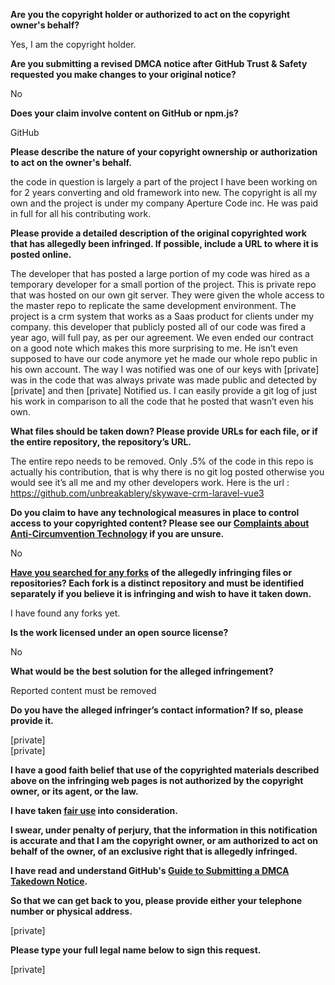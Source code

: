 **Are you the copyright holder or authorized to act on the copyright owner's behalf?**

Yes, I am the copyright holder.

**Are you submitting a revised DMCA notice after GitHub Trust & Safety requested you make changes to your original notice?**

No

**Does your claim involve content on GitHub or npm.js?**

GitHub

**Please describe the nature of your copyright ownership or authorization to act on the owner's behalf.**

the code in question is largely a part of the project I have been working on for 2 years converting and old framework into new. The copyright is all my own and the project is under my company Aperture Code inc. He was paid in full for all his contributing work.

**Please provide a detailed description of the original copyrighted work that has allegedly been infringed. If possible, include a URL to where it is posted online.**

The developer that has posted a large portion of my code was hired as a temporary developer for a small portion of the project. This is private repo that was hosted on our own git server. They were given the whole access to the master repo to replicate the same development environment. The project is a crm system that works as a Saas product for clients under my company. this developer that publicly posted all of our code was fired a year ago, will full pay, as per our agreement. We even ended our contract on a good note which makes this more surprising to me. He isn’t even supposed to have our code anymore yet he made our whole repo public in his own account. The way I was notified was one of our keys with [private] was in the code that was always private was made public and detected by [private] and then [private]
Notified us. I can easily provide a git log of just his work in comparison to all the code that he posted that wasn’t even his own.

**What files should be taken down? Please provide URLs for each file, or if the entire repository, the repository’s URL.**

The entire repo needs to be removed. Only .5% of the code in this repo is actually his contribution, that is why there is no git log posted otherwise you would see it’s all me and my other developers work. Here is the url : https://github.com/unbreakablery/skywave-crm-laravel-vue3

**Do you claim to have any technological measures in place to control access to your copyrighted content? Please see our <a href="https://docs.github.com/articles/guide-to-submitting-a-dmca-takedown-notice#complaints-about-anti-circumvention-technology">Complaints about Anti-Circumvention Technology</a> if you are unsure.**

No

**<a href="https://docs.github.com/articles/dmca-takedown-policy#b-what-about-forks-or-whats-a-fork">Have you searched for any forks</a> of the allegedly infringing files or repositories? Each fork is a distinct repository and must be identified separately if you believe it is infringing and wish to have it taken down.**

I have found any forks yet.

**Is the work licensed under an open source license?**

No

**What would be the best solution for the alleged infringement?**

Reported content must be removed

**Do you have the alleged infringer’s contact information? If so, please provide it.**

[private]  
[private]

**I have a good faith belief that use of the copyrighted materials described above on the infringing web pages is not authorized by the copyright owner, or its agent, or the law.**

**I have taken <a href="https://www.lumendatabase.org/topics/22">fair use</a> into consideration.**

**I swear, under penalty of perjury, that the information in this notification is accurate and that I am the copyright owner, or am authorized to act on behalf of the owner, of an exclusive right that is allegedly infringed.**

**I have read and understand GitHub's <a href="https://docs.github.com/articles/guide-to-submitting-a-dmca-takedown-notice/">Guide to Submitting a DMCA Takedown Notice</a>.**

**So that we can get back to you, please provide either your telephone number or physical address.**

[private]

**Please type your full legal name below to sign this request.**

[private]
